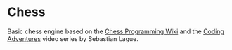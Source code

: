 # Chess

Basic chess engine based on the [Chess Programming Wiki](https://www.chessprogramming.org/Main_Page) and the [Coding Adventures](https://www.youtube.com/watch?v=U4ogK0MIzqk) video series by Sebastian Lague.